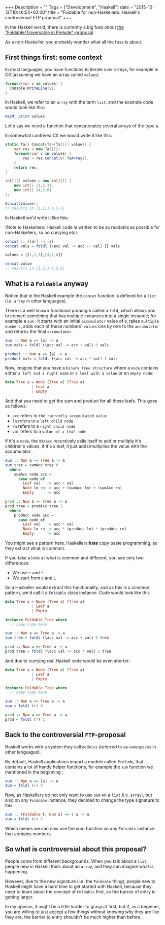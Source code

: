 +++
Description = ""
Tags = ["Development", "Haskell"]
date = "2015-10-13T10:46:54+02:00"
title = "Foldable for non-Haskellers: Haskell's controversial FTP proposal"
+++

In the Haskell world, there is currently a big fuss about
[the "Foldable/Traversable in Prelude"-proposal](https://wiki.haskell.org/Foldable_Traversable_In_Prelude).

As a non-Haskeller, you probably wonder what all the fuss is about.

## First things first: some context

In most languages, you have functions to iterate over arrays, for example in C# (assuming we have an array called `values`)

```C#
foreach(var v in values) {
  Console.WriteLine(v);
}
```

In Haskell, we refer to an `array` with the term `list`, and the example code would look like this:

```Haskell
mapM_ print values
```

Let's say we need a function that concatenates several arrays of the type `a`.

In somewhat contrived C# we would write it like this:

```C#
static Ta[] Concat<Ta>(Ta[][] values) {
    var res = new Ta[]{};
    foreach(var v in values) {
        res = res.Concat(v).ToArray();
    }
    return res;
}

int[][] values = new int[][] {
    new int[] {1,2,3},
    new int[] {4,5,6}
};

Concat(values);
// results in [1,2,3,4,5,6]
```
In Haskell we'd write it like this:

(Note to Haskellers: Haskell code is written to be as readable as possible for non-Haskellers, so no currying etc)

```Haskell
concat :: [[a]] -> [a]
concat vals = foldl (\acc val -> acc ++ val) [] vals

values = [[1,2,3],[4,5,6]]

concat value
-- results in [1,2,3,4,5,6]
```

## What is a `Foldable` anyway

Notice that in the Haskell example the `concat` function is defined for a `list` (i.e. `array` in other languages).

There is a well known functional paradigm called a `fold`, which allows you to convert something that has multiple
instances into a single instance; for example a `sum` : it starts with an initial `accumulator` value of `0`, takes
`multiple numbers`, adds each of these numbers' `values` one by one to the `accumulator` and returns the final `accumulator`.

```Haskell
sum :: Num a => [a] -> a
sum vals = foldl (\acc val -> acc + val) 0 vals

product :: Num a => [a] -> a
product vals = foldl (\acc val -> acc * val) 1 vals
```

Now, imagine that you have a `binary tree structure` where a `node` contains either `a left and a right node` or `a leaf with a value` or an `empty node`:

```Haskell
data Tree a = Node (Tree a) (Tree a)
            | Leaf a
            | Empty
```

And that you need to get the sum and product for all these leafs. This goes as follows:

- `acc` refers to `the currently accumulated value`
- `ln` refers to a `left child node`
- `rn` refers to a `right child node`
- `val` refers to a `value of a leaf node`

If it's a `node`, the `XXXacc` recursively calls itself to add or multiply it's children's values,
if it's a leaf, it just adds/multiplies the value with the accumulator.

```Haskell
sum :: Num a => Tree a -> a
sum tree = sumAcc tree 0
  where
    sumAcc node acc =
      case node of
        Leaf val   -> acc + val
        Node ln rn -> acc + (sumAcc ln) + (sumAcc rn)
        Empty      -> acc

prod :: Num a => Tree a -> a
prod tree = prodAcc tree 1
  where
    prodAcc node acc =
      case node of
        Leaf val   -> acc * val
        Node ln rn -> acc * (prodAcc ln) * (prodAcc rn)
        Empty      -> acc
```

You might see a pattern here. Haskellers **hate** copy paste programming, so they extract what is common.

If you take a look at what is common and different, you see only two differences:

- We use `+` and `*`
- We start from `0` and `1`

So a Haskeller would extract this functionality, and as this is a common pattern, we'd call it a `Foldable` class instance. Code would look like this

```Haskell
data Tree a = Node (Tree a) (Tree a)
            | Leaf a
            | Empty

instance Foldable Tree where
  -- some code here

sum :: Num a => Tree a -> a
sum tree = foldl (\acc val -> acc + val) 0 tree

prod :: Num a => Tree a -> a
prod tree = foldl (\acc val -> acc * val) 1 tree
```

And due to currying real Haskell code would be even shorter:

```Haskell
data Tree a = Node (Tree a) (Tree a)
            | Leaf a
            | Empty

instance Foldable Tree where
  -- some code here

sum :: Num a => Tree a -> a
sum = foldl (+) 0

prod :: Num a => Tree a -> a
prod = foldl (*) 1
```

## Back to the controversial `FTP`-proposal

Haskell works with a system they call `modules` (referred to as `namespaces` in other languages).

By default, Haskell applications import a module called `Prelude`, that contains a lot of handy helper functions, for example the `sum` function we mentioned in the beginning :

```Haskell
sum :: Num a => [a] -> a
sum = foldl (+) 0
```

Now, as Haskellers do not only want to use `sum` on a `list` (i.e. `array`), but also on any `Foldable` instance, they decided to change the type signature to this:

```Haskell
sum :: (Foldable t, Num a) => t a -> a
sum = foldl (+) 0
```
Which means we can now use the sum function on any `Foldable` instance that contains numbers.

## So what is controversial about this proposal?

People come from different backgrounds. When you talk about a `list`, people new in Haskell think about an `array`, and they can imagine what is happening.

However, due to the new signature (i.e. the `Foldable` thing), people new to Haskell might have a hard time to get started with Haskell, because they need to learn about
the concept of `Foldable` first, so the barrier of entry is getting larger.

In my opinion, it might be a little harder to grasp at first, but if, as a beginner, you are willing to just accept a few things without knowing why they are like they are,
the barrier to entry shouldn't be much higher than before.
